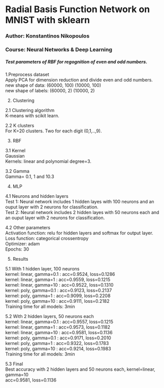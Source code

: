 # Radial Basis Function Network on MNIST with sklearn   
   
### Author: Konstantinos Nikopoulos   
### Course: Neural Networks & Deep Learning

##### Test parameters of RBF for regognition of even and odd numbers.   

1.Preprocess dataset   
Apply PCA for dimension reduction and divide even and odd numbers.   
new shape of data: (60000, 100) (10000, 100)   
new shape of labels: (60000, 2) (10000, 2)   

2. Clustering   

2.1 Clustering algorithm   
K-means with scikit learn.   

2.2 Κ clusters   
For Κ=20 clusters. Two for each digit (0,1,..,9).   

3. RBF   

3.1 Kernel   
Gaussian    
Kernels: linear and polynomial degree=3.   

3.2 Gamma   
Gamma= 0.1, 1 and 10.3   

4. MLP   

4.1 Neurons and hidden layers   
Test 1: Neural network includes 1 hidden layes with 100 neurons and an ouput layer with 2 neurons for classification.   
Test 2: Neural network includes 2 hidden layes with 50 neurons each and an ouput layer with 2 neurons for classification.   

4.2 Other parameters   
Activation function:  relu for hidden layers and softmax for output layer.   
Loss function: categorical crossentropy    
Optimizer: adam     
Epochs: 30   

5. Results   

5.1 With 1 hidden layer, 100 neurons   
kernel: linear, gamma=0.1 : acc=0.9524, loss=0.1286   
kernel: linear, gamma=1 : acc=0.9559, loss=0.1215   
kernel: linear, gamma=10 : acc=0.9522, loss=0.1310   
kernel: poly, gamma=0.1 : acc=0.9123, loss=0.2137   
kernel: poly, gamma=1 : acc=0.9099, loss=0.2208   
kernel: poly, gamma=10 : acc=0.9111, loss=0.2182   
Training time for all models: 3min   

5.2 With 2 hidden layers, 50 neurons each   
kernel: linear, gamma=0.1 : acc=0.9557, loss=0.1215   
kernel: linear, gamma=1 : acc=0.9573, loss=0.1182   
kernel: linear, gamma=10 : acc=0.9581, loss=0.1136   
kernel: poly, gamma=0.1 : acc=0.9171, loss=0.2010   
kernel: poly, gamma=1 : acc=0.9322, loss=0.1783   
kernel: poly, gamma=10 : acc=0.9214, loss=0.1983   
Training time for all models: 3min   

5.3 Final   
Best accuracy with 2 hidden layers and 50 neurons each,  kernel=linear, gamma=10   
acc=0.9581, loss=0.1136   

